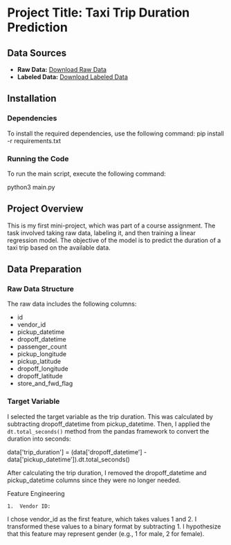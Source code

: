 # Project Title: Taxi Trip Duration Prediction

## Data Sources
- **Raw Data:** [Download Raw Data](https://vk.com/doc331385305_679741102?hash=N7ULRVyk8RqTCw3Xu3elyLlcAfyXPG7a171xshEPPqD&dl=HYQWcE8QzYuTim2a1qvjItx1MOND3BCuZrov89c5Lmo&from_module=vkmsg_desktop)
- **Labeled Data:** [Download Labeled Data](https://vk.com/doc331385305_679741313?hash=1WBuH1Nvz1wCZHzpmMZ7WnZmmj1Jgnz3X8imkHyGeyk&dl=4q6GLergevpFGTwRZWUlbua4HExBGFXIBEUPKj8eIeD&from_module=vkmsg_desktop)

## Installation

### Dependencies
To install the required dependencies, use the following command:
pip install -r requirements.txt

### Running the Code
To run the main script, execute the following command:

python3 main.py

## Project Overview
This is my first mini-project, which was part of a course assignment. The task involved taking raw data, labeling it, and then training a linear regression model. The objective of the model is to predict the duration of a taxi trip based on the available data.

## Data Preparation

### Raw Data Structure
The raw data includes the following columns:
- id
- vendor_id
- pickup_datetime
- dropoff_datetime
- passenger_count
- pickup_longitude
- pickup_latitude
- dropoff_longitude
- dropoff_latitude
- store_and_fwd_flag

### Target Variable
I selected the target variable as the trip duration. This was calculated by subtracting dropoff_datetime from pickup_datetime. Then, I applied the `dt.total_seconds()` method from the pandas framework to convert the duration into seconds:

data['trip_duration'] = (data['dropoff_datetime'] - data['pickup_datetime']).dt.total_seconds()

After calculating the trip duration, I removed the dropoff_datetime and pickup_datetime columns since they were no longer needed.

Feature Engineering

	1.	Vendor ID:
I chose vendor_id as the first feature, which takes values 1 and 2. I transformed these values to a binary format by subtracting 1. I hypothesize that this feature may represent gender (e.g., 1 for male, 2 for female).



